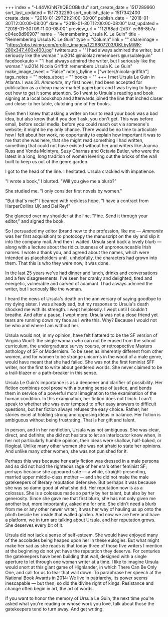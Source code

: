 +++
index = "-L44VlGhN7hQBCOBksfu"
sort_create_date = 1517289660
sort_last_updated = 1517332260
sort_publish_date = 1517342400
create_date = "2018-01-29T21:21:00-08:00"
publish_date = "2018-01-30T12:00:00-08:00"
date = "2018-01-30T12:00:00-08:00"
last_updated = "2018-01-30T09:11:00-08:00"
preview_url = "112f68ad-2d37-ec86-8b7a-c04ec8d96907"
name = "Remembering Ursula K. Le Guin"
title = "Remembering Ursula K. Le Guin"
type = "Column"
link = ""
shareimage = "https://pbs.twimg.com/profile_images/1226807203/UKLbyMWK-280x347_400x400.jpg"
twitterauto = "\"I had always admired the writer, but I seriously like the woman.\" \u2014 @nicolaz remembers @ursulaleguin"
facebookauto = "\"I had always admired the writer, but I seriously like the woman.\" \u2014 Nicola Griffith remembers Ursula K. Le Guin"
make_image_tweet = "False"
notes_byline = ["writers/nicola-griffith"]
tags_notes = ""
notes_about = ""
books = ""
+++
I met Ursula Le Guin in Atlanta. I was 31. _Ammonite_, my first novel, had been accepted for publication as a cheap mass-market paperback and I was trying to figure out how to get it some attention. So I went to Ursula's reading and book signing at a local bookshop and afterwards joined the line that inched closer and closer to her table, clutching one of her books. 

Even then I knew that asking a writer on tour to read your book was a bad idea, but also knew that if you don't ask, you don't get. This was before email, before social media, before you could reach out via someone's website; it might be my only chance. There would be no time to articulate how I felt about her work, no opportunity to explain how important it was to me that she was here, that she might read something I had written, something that could not have existed without her and writers like Joanna Russ and Vonda McIntyre, Suzy Charnas and Octavia Butler, who were the latest in a long, long tradition of women levering out the bricks of the wall built to keep us out of the genre garden. 
    
I got to the head of the line. I hesitated. Ursula crackled with impatience.

"I wrote a book," I blurted. "Will you give me a blurb?"

She studied me. "I only consider first novels by women." 

"But that's me!" I beamed with reckless hope. "I have a contract from HarperCollins UK and Del Rey!"

She glanced over my shoulder at the line. "Fine. Send it through your editor," and signed the book.

So I persuaded my editor (brand new to the profession, like me &mdash; _Ammonite_ was her first acquisition) to photocopy the manuscript on the sly and slip it into the company mail. And then I waited. Ursula sent back a lovely blurb &mdash; along with a lecture about the ridiculousness of unpronounceable Irish names. I wrote a thank you, and agreed about the names, which were intended as placeholders until, unhelpfully, the characters had grown into them. That this is who they were now, it was done.

In the last 25 years we've had dinner and lunch, drinks and conversations and a few disagreements. I've seen her cranky and delighted, tired and energetic, vulnerable and carved of adamant. I had always admired the writer, but I seriously like the woman.

<div class="break"></div>

I heard the news of Ursula's death on the anniversary of saying goodbye to my dying sister. I was already sad, but my response to Ursula's death shocked me with its strength. I wept helplessly. I wept until I couldn't breathe. And after a pause, I wept more. Ursula was not a close friend yet tears are running down my face as I write this. Why? Because I would not be who and where I am without her.

Ursula would not, in my opinion, have felt flattered to be the SF version of Virginia Woolf: the single woman who can not be erased from the school curriculum, the undergraduate survey course, or retrospective Masters anthology of SF or Modernism. To be seen as inherently different from other women, and for women to be strange unicorns in the wood of a male genre, would have meant that she had failed. She was not the first feminist SFF writer, nor the first to write about gendered worlds. She never claimed to be a trail-blazer or a path-breaker in this sense.

Ursula Le Guin's importance is as a deepener and clarifier of possibility. Her fiction combines cool prose with a burning sense of justice, and bends them in service of a powerful moral imagination to the examination of the human condition. In this examination, her fiction does not flinch. I can't speak to whether she was ever tempted to offer easy answers to difficult questions, but her fiction always refuses the easy choice. Rather, her stories excel at holding strong and opposing ideas in balance. Her fiction is ambiguous without being frustrating. That is her gift and talent.

<div class="break"></div>

In person, and in her nonfiction, Ursula was not ambiguous. She was clear, direct, and definite; she did not hesitate to let an interlocutor know when, in her not particularly humble opinion, their ideas were shallow, half-baked, or illogical. Unlike many other women she was not afraid to state her opinions. And unlike many other women, she was not punished for it.

Perhaps this was because her early fiction was dressed in a male persona and so did not hold the righteous rage of her era's other feminist SF; perhaps because she appeared safe &mdash; a white, straight-presenting, married upper middle-class mother &mdash; and she did not make the male gatekeepers of literary reputation defensive. But perhaps it was because she was so damn good at what she did. Her reputation now is as a colossus. She is a colossus made so partly by her talent, but also by her generosity. Since she gave me that first blurb, she has not only given me another but, more importantly, asked me for one. She didn't need a blurb from me or any other newer writer; it was her way of hauling us up onto the plinth beside her inside that walled garden. And now we are here and have a platform, we in turn are talking about Ursula, and her reputation grows. She deserves every bit of it. 

Ursula did not lack a sense of self-esteem. She would have enjoyed many of the accolades being heaped upon her in these eulogies. But what might make her sad as she reads is that today three of those five writers I mention at the beginning do not yet have the reputation they deserve. For centuries the gatekeepers have been building that wall, designed with a single aperture to let through one woman writer at a time. I like to imagine Ursula would snort at this giant game of Highlander, in which There Can Be Only One, and call for us to tear that wall down. To paraphrase her speech at the National Book Awards in 2014: We live in patriarchy, its power seems inescapable &mdash; but then, so did the divine right of kings. Resistance and change often begin in art, the art of words.

If you want to honor the memory of Ursula Le Guin, the next time you're asked what you're reading or whose work you love, talk about those the gatekeepers tend to turn away. And get writing.
